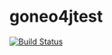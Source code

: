 # goneo4jtest


[![Build Status](https://travis-ci.org/genez/goneo4jtest.svg?branch=master)](https://travis-ci.org/genez/goneo4jtest)
